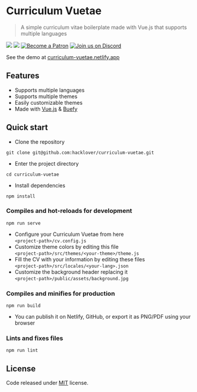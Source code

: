 # Curriculum Vuetae
> A simple curriculum vitae boilerplate made with Vue.js that supports multiple languages

<p>
    <a href="https://github.com/hacklover/curriculum-vuetae/blob/master/LICENSE"><img src="https://img.shields.io/badge/license-MIT-green.svg" /></a>
    <a href="https://buefy.org"><img src="https://img.shields.io/badge/code_style-buefy-7957d5.svg" /></a>
    <a href="https://patreon.com/hacklover"><img src="https://img.shields.io/badge/become-a%20patron-orange" alt="Become a Patron" /></a>
    <a href="https://discord.com/invite/xHBSEZR7sn"><img src="https://img.shields.io/badge/chat-on%20discord-7289da.svg" alt="Join us on Discord" /></a>
</p>

See the demo at [curriculum-vuetae.netlify.app](https://curriculum-vuetae.netlify.app)

## Features
- Supports multiple languages
- Supports multiple themes
- Easily customizable themes
- Made with [Vue.js](https://vuejs.org) & [Buefy](https://buefy.org)

## Quick start
- Clone the repository
```
git clone git@github.com:hacklover/curriculum-vuetae.git
```
- Enter the project directory
```
cd curriculum-vuetae
```
- Install dependencies
```
npm install
```

### Compiles and hot-reloads for development
```
npm run serve
```

- Configure your Curriculum Vuetae from here  
  `<project-path>/cv.config.js`
- Customize theme colors by editing this file  
  `<project-path>/src/themes/<your-theme>/theme.js`
- Fill the CV with your information by editing these files  
  `<project-path>/src/locales/<your-lang>.json`
- Customize the background header replacing it  
  `<project-path>/public/assets/background.jpg`

### Compiles and minifies for production
```
npm run build
```
- You can publish it on Netlify, GitHub, or export it as PNG/PDF using your browser

### Lints and fixes files
```
npm run lint
```

## License
Code released under [MIT](https://github.com/hacklover/curriculum-vuetae/blob/master/LICENSE) license.